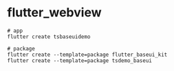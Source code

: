 # flutter_webview



```shell
# app
flutter create tsbaseuidemo

# package
flutter create --template=package flutter_baseui_kit
flutter create --template=package tsdemo_baseui
```

